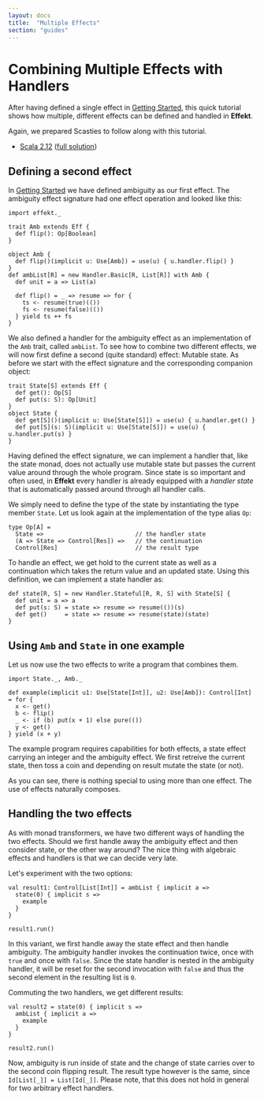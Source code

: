 ```yaml
---
layout: docs
title:  "Multiple Effects"
section: "guides"
---
```


# Combining Multiple Effects with Handlers
After having defined a single effect in [Getting Started](./getting-started), this quick tutorial shows how multiple, different effects can be defined and handled in **Effekt**.

Again, we prepared Scasties to follow along with this tutorial.

- [Scala 2.12](https://scastie.scala-lang.org/y2xwgsrNT5iKXk0ghfbHJg) ([full solution](https://scastie.scala-lang.org/8z6r2243S02DB50zbetshQ))

## Defining a second effect
In [Getting Started](./getting-started) we have defined ambiguity as our
first effect. The ambiguity effect signature had one effect operation
and looked like this:

```tut:book:silent
import effekt._

trait Amb extends Eff {
  def flip(): Op[Boolean]
}
```

```tut:book:silent:decorate(.boilerplate)
object Amb {
  def flip()(implicit u: Use[Amb]) = use(u) { u.handler.flip() }
}
def ambList[R] = new Handler.Basic[R, List[R]] with Amb {
  def unit = a => List(a)

  def flip() = _ => resume => for {
    ts <- resume(true)(())
    fs <- resume(false)(())
  } yield ts ++ fs
}
```
We also defined a handler for the ambiguity effect as an implementation
of the `Amb` trait, called `ambList`. To see how to combine two
different effects, we will now first define a second (quite standard)
effect: Mutable state. As before we start with the effect signature
and the corresponding companion object:

```tut:book:silent
trait State[S] extends Eff {
  def get(): Op[S]
  def put(s: S): Op[Unit]
}
object State {
  def get[S]()(implicit u: Use[State[S]]) = use(u) { u.handler.get() }
  def put[S](s: S)(implicit u: Use[State[S]]) = use(u) { u.handler.put(s) }
}
```
Having defined the effect signature, we can implement a handler that,
like the state monad, does not actually use mutable state but passes
the current value around through the whole program. Since state is so
important and often used, in **Effekt** every handler is already
equipped with a *handler state* that is automatically passed around
through all handler calls.

We simply need to define the type of the state by instantiating the
type member `State`. Let us look again at the implementation of the
type alias `Op`:

```
type Op[A] =
  State =>                          // the handler state
  (A => State => Control[Res]) =>   // the continuation
  Control[Res]                      // the result type
```

To handle an effect, we get hold to the current state as well as a
continuation which takes the return value and an updated state.
Using this definition, we can implement a state handler as:

```tut:book:silent
def state[R, S] = new Handler.Stateful[R, R, S] with State[S] {
  def unit = a => a
  def put(s: S) = state => resume => resume(())(s)
  def get()     = state => resume => resume(state)(state)
}
```

## Using `Amb` and `State` in one example
Let us now use the two effects to write a program that combines them.

```tut:book:silent
import State._, Amb._

def example(implicit u1: Use[State[Int]], u2: Use[Amb]): Control[Int] = for {
  x <- get()
  b <- flip()
  _ <- if (b) put(x + 1) else pure(())
  y <- get()
} yield (x + y)
```
The example program requires capabilities for both effects, a state
effect carrying an integer and the ambiguity effect. We first retreive
the current state, then toss a coin and depending on result mutate the
state (or not).

As you can see, there is nothing special to using more than one effect.
The use of effects naturally composes.

## Handling the two effects
As with monad transformers, we have two different ways of handling the
two effects. Should we first handle away the ambiguity effect and then
consider state, or the other way around? The nice thing with algebraic
effects and handlers is that we can decide very late.

Let's experiment with the two options:

```tut:book:silent
val result1: Control[List[Int]] = ambList { implicit a =>
  state(0) { implicit s =>
    example
  }
}
```
```tut
result1.run()
```

In this variant, we first handle away the state effect and then handle ambiguity.
The ambiguity handler invokes the continuation twice, once with `true`
and once with `false`. Since the state handler is nested in the
ambiguity handler, it will be reset for the second invocation with `false`
and thus the second element in the resulting list is `0`.

Commuting the two handlers, we get different results:

```tut:book:silent
val result2 = state(0) { implicit s =>
  ambList { implicit a =>
    example
  }
}
```
```tut
result2.run()
```

Now, ambiguity is run inside of state and the change of state carries
over to the second coin flipping result. The result type however is the
same, since `Id[List[_]] = List[Id[_]]`. Please note, that this does
not hold in general for two arbitrary effect handlers.
